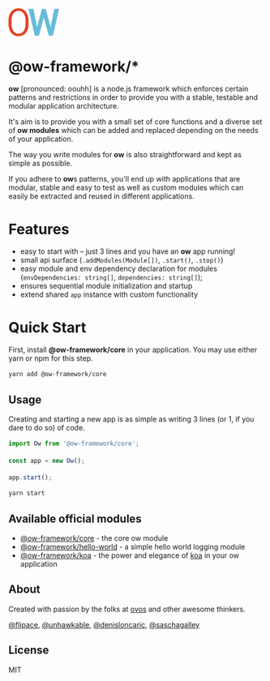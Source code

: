 <img src="_media/ow-logo.png" width="100" />

# @ow-framework/*

**ow** [pronounced: oouhh] is a node.js framework which enforces certain patterns and restrictions in order to provide you with a stable, testable and modular application architecture.

It's aim is to provide you with a small set of core functions and a diverse set of **ow modules** which can be added and replaced depending on the needs of your application.

The way you write modules for **ow** is also straightforward and kept as simple as possible.

If you adhere to **ow**s patterns, you'll end up with applications that are modular, stable and easy to test as well as custom modules which can easily be extracted and reused in different applications.

# Features

- easy to start with – just 3 lines and you have an **ow** app running!
- small api surface (`.addModules(Module[])`, `.start()`, `.stop()`)
- easy module and env dependency declaration for modules (`envDependencies: string[]`, `dependencies: string[]`);
- ensures sequential module initialization and startup
- extend shared `app` instance with custom functionality

# Quick Start

First, install  **@ow-framework/core** in your application.
You may use either yarn or npm for this step.

```bash
yarn add @ow-framework/core
```

## Usage

Creating and starting a new app is as simple as writing 3 lines (or 1, if you dare to do so) of code.

```js
import Ow from '@ow-framework/core';

const app = new Ow();

app.start();
```

```bash
yarn start
```

## Available official modules

- [@ow-framework/core](packages/ow-core/README.md) - the core ow module
- [@ow-framework/hello-world](packages/ow-hello-world/README.md) - a simple hello world logging module
- [@ow-framework/koa](packages/ow-koa/README.md) - the power and elegance of [koa](https://github.com/koajs/koa) in your ow application

## About

Created with passion by the folks at [ovos](https://ovos.at) and
other awesome thinkers.

[@flipace](https://github.com/flipace),
[@unhawkable](https://github.com/unhawkable), [@denisloncaric](https://github.com/denisloncaric), [@saschagalley](https://github.com/saschagalley)

## License

MIT